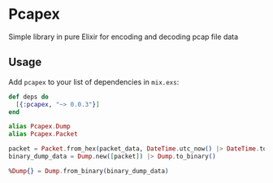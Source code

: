 # Pcapex

Simple library in pure Elixir for encoding and decoding pcap file data

## Usage

Add `pcapex` to your list of dependencies in `mix.exs`:

```elixir
def deps do
  [{:pcapex, "~> 0.0.3"}]
end
```

```elixir
alias Pcapex.Dump
alias Pcapex.Packet

packet = Packet.from_hex(packet_data, DateTime.utc_now() |> DateTime.to_unix(:microsecond))
binary_dump_data = Dump.new([packet]) |> Dump.to_binary()

%Dump{} = Dump.from_binary(binary_dump_data) 
```
